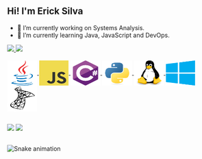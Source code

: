 ## Hi! I'm Erick Silva

- 🔭 I’m currently working on Systems Analysis. 
- 🌱 I’m currently learning Java, JavaScript and DevOps. 

<div>
  <a href="https://github.com/erickapsilva1">
  <img height="180em" src="https://github-readme-stats.vercel.app/api?username=erickapsilva1&show_icons=true&theme=dracula&include_all_commits=true&count_private=true"/>
  <img height="180em" src="https://github-readme-stats.vercel.app/api/top-langs/?username=erickapsilva1&layout=compact&langs_count=16&theme=dracula"/>
</div>

<div style="display: inline_block"><br>
  <img align="center" alt="Erick-Java" height="60" width="70" src="https://github.com/devicons/devicon/blob/master/icons/java/java-original.svg">  
  <img align="center" alt="Erick-Java" height="60" width="70" src="https://github.com/devicons/devicon/blob/master/icons/javascript/javascript-original.svg">   
  <img align="center" alt="Erick-Java" height="60" width="70" src="https://github.com/devicons/devicon/blob/master/icons/csharp/csharp-original.svg">   
  <img align="center" alt="Erick-Java" height="60" width="70" src="https://github.com/devicons/devicon/blob/master/icons/python/python-original.svg">   
  <img align="center" alt="Erick-Java" height="60" width="70" src="https://github.com/devicons/devicon/blob/master/icons/linux/linux-original.svg">   
  <img align="center" alt="Erick-Java" height="60" width="70" src="https://github.com/devicons/devicon/blob/master/icons/windows8/windows8-original.svg">   
  <img align="center" alt="Erick-Java" height="60" width="70" src="https://github.com/devicons/devicon/blob/master/icons/microsoftsqlserver/microsoftsqlserver-plain.svg">   
</div>

##
  
<div>
  <a href="https://www.linkedin.com/in/erick-silva-001" target="_blank"><img src="https://img.shields.io/badge/LinkedIn-0077B5?style=for-the-badge&logo=linkedin&logoColor=white" target="_blank"/></a>
  <a href="mailto:erick.ap.silva@gmail.com" target="_blank"><img src="https://img.shields.io/badge/Gmail-D14836?style=for-the-badge&logo=gmail&logoColor=white" target="_blank"/><a/>
</div>
  
##
    
![Snake animation](https://github.com/erickapsilva1/erickapsilva1/blob/output/github-contribuition-grid-snake.svg)
